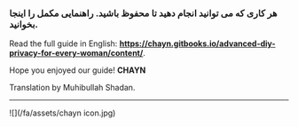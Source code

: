 ### هر کاری که می توانید انجام دهید تا محفوظ باشید. راهنمایی مکمل را اینجا بخوانید.

Read the full guide in English: **https://chayn.gitbooks.io/advanced-diy-privacy-for-every-woman/content/**.

Hope you enjoyed our guide!
**CHAYN**

Translation by Muhibullah Shadan.

---
![](/fa/assets/chayn icon.jpg)

